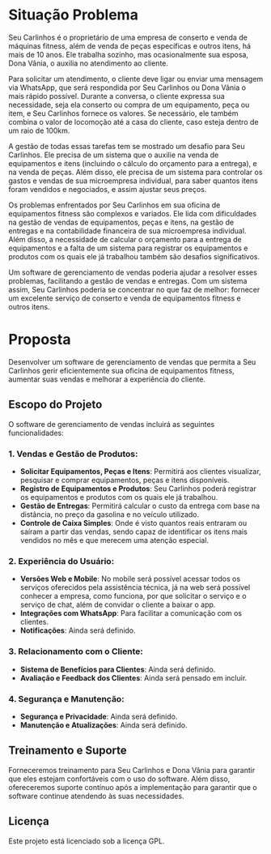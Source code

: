 # Situação Problema
Seu Carlinhos é o proprietário de uma empresa de conserto e venda de máquinas fitness, além de venda de peças específicas e outros itens, há mais de 10 anos. Ele trabalha sozinho, mas ocasionalmente sua esposa, Dona Vânia, o auxilia no atendimento ao cliente.

Para solicitar um atendimento, o cliente deve ligar ou enviar uma mensagem via WhatsApp, que será respondida por Seu Carlinhos ou Dona Vânia o mais rápido possível. Durante a conversa, o cliente expressa sua necessidade, seja ela conserto ou compra de um equipamento, peça ou item, e Seu Carlinhos fornece os valores. Se necessário, ele também combina o valor de locomoção até a casa do cliente, caso esteja dentro de um raio de 100km.

A gestão de todas essas tarefas tem se mostrado um desafio para Seu Carlinhos. Ele precisa de um sistema que o auxilie na venda de equipamentos e itens (incluindo o cálculo do orçamento para a entrega), e na venda de peças. Além disso, ele precisa de um sistema para controlar os gastos e vendas de sua microempresa individual, para saber quantos itens foram vendidos e negociados, e assim ajustar seus preços.

Os problemas enfrentados por Seu Carlinhos em sua oficina de equipamentos fitness são complexos e variados. Ele lida com dificuldades na gestão de vendas de equipamentos, peças e itens, na gestão de entregas e na contabilidade financeira de sua microempresa individual. Além disso, a necessidade de calcular o orçamento para a entrega de equipamentos e a falta de um sistema para registrar os equipamentos e produtos com os quais ele já trabalhou também são desafios significativos.

Um software de gerenciamento de vendas poderia ajudar a resolver esses problemas, facilitando a gestão de vendas e entregas. Com um sistema assim, Seu Carlinhos poderia se concentrar no que faz de melhor: fornecer um excelente serviço de conserto e venda de equipamentos fitness e outros itens.

# Proposta
Desenvolver um software de gerenciamento de vendas que permita a Seu Carlinhos gerir eficientemente sua oficina de equipamentos fitness, aumentar suas vendas e melhorar a experiência do cliente.

## Escopo do Projeto
O software de gerenciamento de vendas incluirá as seguintes funcionalidades:

### 1. Vendas e Gestão de Produtos:
- **Solicitar Equipamentos, Peças e Itens**: Permitirá aos clientes visualizar, pesquisar e comprar equipamentos, peças e itens disponíveis.
- **Registro de Equipamentos e Produtos**: Seu Carlinhos poderá registrar os equipamentos e produtos com os quais ele já trabalhou.
- **Gestão de Entregas**: Permitirá calcular o custo da entrega com base na distância, no preço da gasolina e no veículo utilizado.
- **Controle de Caixa Simples**: Onde é visto quantos reais entraram ou saíram a partir das vendas, sendo capaz de identificar os itens mais vendidos no mês e que merecem uma atenção especial.

### 2. Experiência do Usuário:
- **Versões Web e Mobile**: No mobile será possível acessar todos os serviços oferecidos pela assistência técnica, já na web será possível conhecer a empresa, como funciona, por que solicitar o serviço e o serviço de chat, além de convidar o cliente a baixar o app.
- **Integrações com WhatsApp**: Para facilitar a comunicação com os clientes.
- **Notificações**: Ainda será definido.

### 3. Relacionamento com o Cliente:
- **Sistema de Benefícios para Clientes**: Ainda será definido.
- **Avaliação e Feedback dos Clientes**: Ainda será pensado em incluir.

### 4. Segurança e Manutenção:
- **Segurança e Privacidade**: Ainda será definido.
- **Manutenção e Atualizações**: Ainda será definido.

## Treinamento e Suporte
Forneceremos treinamento para Seu Carlinhos e Dona Vânia para garantir que eles estejam confortáveis com o uso do software. Além disso, ofereceremos suporte contínuo após a implementação para garantir que o software continue atendendo às suas necessidades.

## Licença
Este projeto está licenciado sob a licença GPL.




